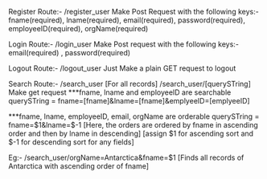 Register Route:-
/register_user
Make Post Request with the following keys:-
fname(required), lname(required), email(required), password(required), employeeID(required), orgName(required)

Login Route:-
/login_user
Make Post request with the following keys:-
email(required) , password(required)

Logout Route:-
/logout_user
Just Make a plain GET request to logout

Search Route:-
/search_user  [For all records]
/search_user/[querySTring]
Make get request
***fname, lname and employeeID are searchable
querySTring = fname=[fname]&lname=[fname]&emplyeeID=[emplyeeID]

***fname, lname, employeeID, email, orgName are orderable
querySTring = fname=$1&lname=$-1
[Here, the orders are ordered by fname in ascending order and then by lname in descending]
[assign $1 for ascending sort and $-1 for descending sort for any fields]

Eg:- /search_user/orgName=Antarctica&fname=$1
[Finds all records of Antarctica with ascending order of fname]






